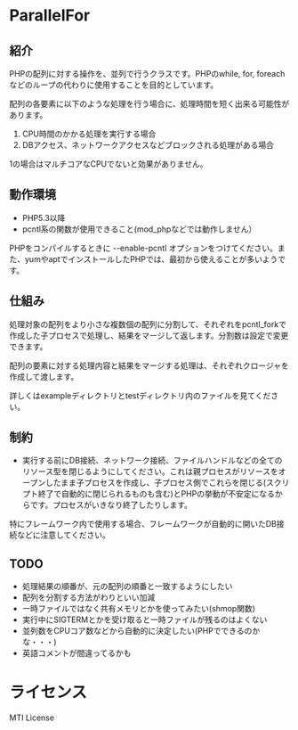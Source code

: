 # ParallelFor

## 紹介
PHPの配列に対する操作を、並列で行うクラスです。PHPのwhile, for, foreachなどのループの代わりに使用することを目的としています。

配列の各要素に以下のような処理を行う場合に、処理時間を短く出来る可能性があります。

1. CPU時間のかかる処理を実行する場合
2. DBアクセス、ネットワークアクセスなどブロックされる処理がある場合 

1の場合はマルチコアなCPUでないと効果がありません。

## 動作環境

* PHP5.3以降
* pcntl系の関数が使用できること(mod_phpなどでは動作しません）

PHPをコンパイルするときに --enable-pcntl オプションをつけてください。また、yumやaptでインストールしたPHPでは、最初から使えることが多いようです。

## 仕組み

処理対象の配列をより小さな複数個の配列に分割して、それぞれをpcntl_forkで作成した子プロセスで処理し、結果をマージして返します。分割数は設定で変更できます。


配列の要素に対する処理内容と結果をマージする処理は、それぞれクロージャを作成して渡します。

詳しくはexampleディレクトリとtestディレクトリ内のファイルを見てください。

## 制約

* 実行する前にDB接続、ネットワーク接続、ファイルハンドルなどの全てのリソース型を閉じるようにしてください。これは親プロセスがリソースをオープンしたまま子プロセスを作成し、子プロセス側でこれらを閉じる(スクリプト終了で自動的に閉じられるものも含む)とPHPの挙動が不安定になるからです。プロセスがいきなり終了したりします。

特にフレームワーク内で使用する場合、フレームワークが自動的に開いたDB接続などに注意してください。

## TODO

* 処理結果の順番が、元の配列の順番と一致するようにしたい
* 配列を分割する方法がわりといい加減
* 一時ファイルではなく共有メモリとかを使ってみたい(shmop関数)
* 実行中にSIGTERMとかを受け取ると一時ファイルが残るのはよくない
* 並列数をCPUコア数などから自動的に決定したい(PHPでできるのかな・・・)
* 英語コメントが間違ってるかも

# ライセンス

MTI License
